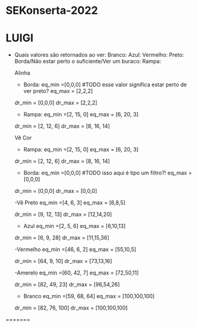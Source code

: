 # SEKonserta-2022

# LUIGI
- Quais valores são retornados ao ver:
    Branco: 
    Azul:
    Vermelho:
    Preto:
    Borda/Não estar perto o suficiente/Ver um buraco:
    Rampa:


    Alinha
    - Borda:
    eq_min =[0,0,0]  #TODO esse valor significa estar perto de ver preto?
    eq_max = [2,2,2]

    dr_min = [0,0,0]
    dr_max = [2,2,2] 

    - Rampa:
    eq_min =[2, 15, 0]
    eq_max = [6, 20, 3]

    dr_min = [2, 12, 6]
    dr_max = [8, 16, 14] 


    Vê Cor

    - Rampa:
    eq_min =[2, 15, 0]
    eq_max = [6, 20, 3]

    dr_min = [2, 12, 6]
    dr_max = [8, 16, 14] 
    
    - Borda:
    eq_min =[0,0,0] #TODO isso aqui é tipo um filtro?!
    eq_max = [0,0,0]

    dr_min = [0,0,0]
    dr_max = [0,0,0] 

    -Vê Preto
    eq_min =[4, 6, 3]
    eq_max = [6,8,5]

    dr_min = [9, 12, 13]
    dr_max = [12,14,20] 

    - Azul
    eq_min =[2, 5, 6]
    eq_max = [6,10,13]

    dr_min = [6, 9, 28]
    dr_max = [11,15,36] 

    -Vermelho
    eq_min =[46, 6, 2]
    eq_max = [55,10,5]

    dr_min = [64, 9, 10]
    dr_max = [73,13,16] 

    -Amerelo
    eq_min =[60, 42, 7]
    eq_max = [72,50,11]

    dr_min = [82, 49, 23]
    dr_max = [96,54,26] 

    - Branco
    eq_min =[59, 68, 64]
    eq_max = [100,100,100]

    dr_min = [82, 76, 100]
    dr_max = [100,100,100]

    
=======

